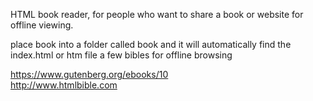 HTML book reader, for people who want to share a book or website for offline viewing.

place book into a folder called book and it will automatically find the index.html or htm file
a few bibles for offline browsing

https://www.gutenberg.org/ebooks/10 <br>
http://www.htmlbible.com

